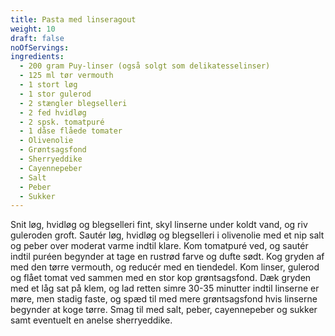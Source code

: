 ```yaml
---
title: Pasta med linseragout
weight: 10
draft: false
noOfServings: 
ingredients:
  - 200 gram Puy-linser (også solgt som delikatesselinser)
  - 125 ml tør vermouth
  - 1 stort løg
  - 1 stor gulerod
  - 2 stængler blegselleri
  - 2 fed hvidløg
  - 2 spsk. tomatpuré
  - 1 dåse flåede tomater
  - Olivenolie
  - Grøntsagsfond
  - Sherryeddike
  - Cayennepeber
  - Salt
  - Peber
  - Sukker
---
```


Snit løg, hvidløg og blegselleri fint, skyl linserne under koldt vand,
og riv guleroden groft. Sautér løg, hvidløg og blegselleri i olivenolie
med et nip salt og peber over moderat varme indtil klare. Kom tomatpuré
ved, og sautér indtil puréen begynder at tage en rustrød farve og dufte
sødt. Kog gryden af med den tørre vermouth, og reducér med en tiendedel.
Kom linser, gulerod og flået tomat ved sammen med en stor kop
grøntsagsfond. Dæk gryden med et låg sat på klem, og lad retten simre
30-35 minutter indtil linserne er møre, men stadig faste, og spæd til
med mere grøntsagsfond hvis linserne begynder at koge tørre. Smag til
med salt, peber, cayennepeber og sukker samt eventuelt en anelse
sherryeddike.

